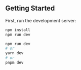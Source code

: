 ## Getting Started

First, run the development server:

```bash
npm install
npm run dev
```

```bash
npm run dev
# or
yarn dev
# or
pnpm dev
```